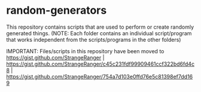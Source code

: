 # random-generators
This repository contains scripts that are used to perform or create randomly generated things. (NOTE: Each folder contains an individual script/program that works independent from the scripts/programs in the other folders)

IMPORTANT: Files/scripts in this repository have been moved to https://gist.github.com/StrangeRanger | https://gist.github.com/StrangeRanger/c45c231fdf99909461ccf322bd6fd4c8 | https://gist.github.com/StrangeRanger/754a7d103e0ffd76e5c81398ef7dd169
